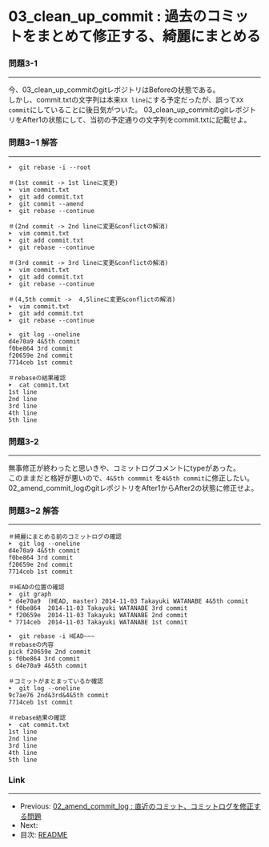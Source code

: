 03_clean_up_commit : 過去のコミットをまとめて修正する、綺麗にまとめる
========

### 問題3-1
--------------------
今、03_clean_up_commitのgitレポジトリはBeforeの状態である。  
しかし、commit.txtの文字列は本来`XX line`にする予定だったが、誤って`XX commit`にしていることに後日気がついた。
03_clean_up_commitのgitレポジトリをAfter1の状態にして、当初の予定通りの文字列をcommit.txtに記載せよ。

### <a name="ans3-1">問題3−1 解答</a>
--------------------
```
➤  git rebase -i --root
        
＃(1st commit -> 1st lineに変更)
➤  vim commit.txt 
➤  git add commit.txt
➤  git commit --amend
➤  git rebase --continue

＃(2nd commit -> 2nd lineに変更&conflictの解消)
➤  vim commit.txt 
➤  git add commit.txt
➤  git rebase --continue

＃(3rd commit -> 3rd lineに変更&conflictの解消)
➤  vim commit.txt
➤  git add commit.txt
➤  git rebase --continue

＃(4,5th commit ->  4,5lineに変更&conflictの解消)
➤  vim commit.txt
➤  git add commit.txt
➤  git rebase --continue

➤  git log --oneline
d4e70a9 4&5th commit
f0be864 3rd commit
f20659e 2nd commit
7714ceb 1st commit

＃rebaseの結果確認
➤  cat commit.txt
1st line
2nd line
3rd line
4th line
5th line
```

### 問題3-2
--------------------
無事修正が終わったと思いきや、コミットログコメントにtypeがあった。  
このままだと格好が悪いので、`4&5th commmit` を`4&5th commit`に修正したい。
02_amend_commit_logのgitレポジトリをAfter1からAfter2の状態に修正せよ。


### <a name="ans3-2">問題3−2 解答</a>
--------------------
```
＃綺麗にまとめる前のコミットログの確認
➤  git log --oneline
d4e70a9 4&5th commit
f0be864 3rd commit
f20659e 2nd commit
7714ceb 1st commit

＃HEADの位置の確認
➤  git graph
* d4e70a9  (HEAD, master) 2014-11-03 Takayuki WATANABE 4&5th commit
* f0be864  2014-11-03 Takayuki WATANABE 3rd commit
* f20659e  2014-11-03 Takayuki WATANABE 2nd commit
* 7714ceb  2014-11-03 Takayuki WATANABE 1st commit

➤  git rebase -i HEAD~~~
＃rebaseの内容
pick f20659e 2nd commit
s f0be864 3rd commit
s d4e70a9 4&5th commit

＃コミットがまとまっているか確認
➤  git log --oneline
9c7ae76 2nd&3rd&4&5th commit
7714ceb 1st commit

＃rebase結果の確認
➤  cat commit.txt
1st line
2nd line
3rd line
4th line
5th line

```

### Link
--------------------
 * Previous: [02_amend_commit_log : 直近のコミット、コミットログを修正する問題](02_amend_commit_log.md)
 * Next: 
 * 目次: [README](README.md)
 